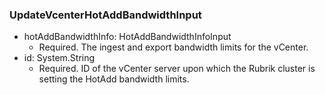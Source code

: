 ### UpdateVcenterHotAddBandwidthInput


- hotAddBandwidthInfo: HotAddBandwidthInfoInput
  - Required. The ingest and export bandwidth limits for the vCenter.
- id: System.String
  - Required. ID of the vCenter server upon which the Rubrik cluster is setting the HotAdd bandwidth limits.
